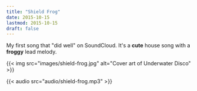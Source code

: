 ```yaml
---
title: "Shield Frog"
date: 2015-10-15
lastmod: 2015-10-15
draft: false
---
```


My first song that "did well" on SoundCloud.
It's a **cute** house song with a **froggy** lead melody.

{{< img src="images/shield-frog.jpg" alt="Cover art of Underwater Disco" >}}

{{< audio src="audio/shield-frog.mp3" >}}
